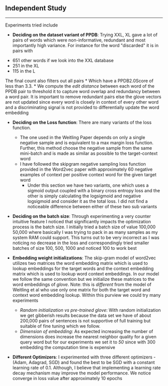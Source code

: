 ## Independent Study 
----
Experiments tried include

* **Deciding on the dataset variant of PPDB**: Trying XXL, XL gave a lot of pairs of words which were non-informative, redundant and most importantly high variance. For instance for the word "discarded" it is in pairs with 
 - 651 other words if we look into the XXL database
 - 251 in the XL
 - 115 in the L

 The final count also filters out all pairs
	 * Which have a PPDB2.0Score of less than 3.3.
	 * We compute the *edit distance* between each word of the PPDB pair to threshold it to capture word overlap and redundancy between a word pair. It is important to remove redundant pairs else the glove vectors are not updated since every word is closely in context of every other word and a discriminating signal is not provided to differentially update the word embedding

* **Deciding on the Loss function**: There are many variants of the loss function. 
	* The one used in the Weitling Paper depends on only a single negative sample and is equivalent to a max margin loss function. Further, this method choose the negative sample from the same mini-batch and is made as similar as possible to the target-context word
	* I have followed the skipgram negative sampling loss function provided in the Word2vec paper with approximately 60 negative examples of context per positive context word for the given target word
		* Under this section we have two variants,  one which uses a sigmoid output coupled with a binary cross entropy loss and the other is simply calculating the logsigmoid and negative logsigmoid and consider it as the total loss. I did not find a noticeable difference between either of these two sub variants

* **Deciding on the batch size**: Through experimenting a very counter intuitive feature I noticed that significantly impacts the optimization process is the batch size. I initially tried a batch size of value 100,000 50,000 where basically I was trying to pack in as many samples as my system RAM could support. This turns out to be very incorrect as I was noticing no decrease in the loss and correspondingly tried smaller batches of size 100, 500, 1000 and noticed 100 to work best

* **Embedding weight initializations**: The skip-gram model of word2vec utilizes two matrices the word embedding matrix which is used to lookup embeddings for the target words and the context embedding matrix which is used to lookup word context embeddings. In our model we follow the same convention but we initialize these matrices to the word embeddings of *glove*. Note: this is *different* from the model of Weitling et al who use only one matrix for both the target word and context word embedding lookup. Within this purview we could try many experiments
	* *Random initialization vs pre-trained glove*: With random initialization we get gibberish results because the data set we have of about 200,000 pairs of sentences is not supportive of full training but suitable of fine tuning which we follow. 
	* *Dimension of embedding*: As expected increasing the number of dimensions does increase the nearest neighbor quality for a given query word but for our experiments we set it to *50* since with 300 embedding the computation time is expensive

* **Different Optimizers**: I experimented with three different optimizers - (Adam, Adagrad, SGD) and found the best to be SGD with a constant learning rate of 0.1. Although, I believe that implementing a learning rate decay mechanism may improve the model performance. We notice converge in loss value after approximately 10 epochs 
